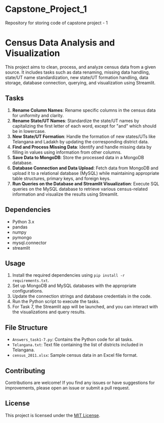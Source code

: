 # Capstone_Project_1
Repository for storing code of capstone project - 1

# Census Data Analysis and Visualization

This project aims to clean, process, and analyze census data from a given source. It includes tasks such as data renaming, missing data handling, state/UT name standardization, new state/UT formation handling, data storage, database connection, querying, and visualization using Streamlit.

## Tasks

1. **Rename Column Names**: Rename specific columns in the census data for uniformity and clarity.
2. **Rename State/UT Names**: Standardize the state/UT names by capitalizing the first letter of each word, except for "and" which should be in lowercase.
3. **New State/UT Formation**: Handle the formation of new states/UTs like Telangana and Ladakh by updating the corresponding district data.
4. **Find and Process Missing Data**: Identify and handle missing data by filling in values using information from other columns.
5. **Save Data to MongoDB**: Store the processed data in a MongoDB database.
6. **Database Connection and Data Upload**: Fetch data from MongoDB and upload it to a relational database (MySQL) while maintaining appropriate table structures, primary keys, and foreign keys.
7. **Run Queries on the Database and Streamlit Visualization**: Execute SQL queries on the MySQL database to retrieve various census-related information and visualize the results using Streamlit.

## Dependencies

- Python 3.x
- pandas
- numpy
- pymongo
- mysql.connector
- streamlit

## Usage

1. Install the required dependencies using `pip install -r requirements.txt`.
2. Set up MongoDB and MySQL databases with the appropriate configurations.
3. Update the connection strings and database credentials in the code.
4. Run the Python script to execute the tasks.
5. For Task 7, the Streamlit app will be launched, and you can interact with the visualizations and query results.

## File Structure

- `Answers_task1-7.py`: Contains the Python code for all tasks.
- `Telangana.txt`: Text file containing the list of districts included in Telangana.
- `census_2011.xlsx`: Sample census data in an Excel file format.

## Contributing

Contributions are welcome! If you find any issues or have suggestions for improvements, please open an issue or submit a pull request.

## License

This project is licensed under the [MIT License](LICENSE).
